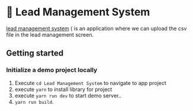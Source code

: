 # 📘 Lead Management System


[lead management system](https://leadmanagementsystem-f1c44.web.app/) (
is an application where we can upload the csv file in the lead management screen.

## Getting started


### Initialize a demo project locally

1. Execute `cd Lead Management System` to navigate to app project
2. execute `yarn` to install library for project
3. execute `yarn run dev` to start demo server..
4. `yarn run build`.
